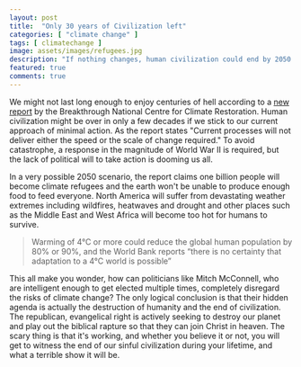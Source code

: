 ```yaml
---
layout: post
title:  "Only 30 years of Civilization left"
categories: [ "climate change" ]
tags: [ climatechange ]
image: assets/images/refugees.jpg
description: "If nothing changes, human civilization could end by 2050."
featured: true
comments: true
---
```


We might not last long enough to enjoy centuries of hell according to a [new report](https://www.breakthroughonline.org.au/publications) by the Breakthrough National Centre for Climate Restoration. Human civilization might be over in only a few decades if we stick to our current approach of minimal action. As the report states "Current processes will not deliver either the speed or the scale of change required." To avoid catastrophe, a response in the magnitude of World War II is required, but the lack of political will to take action is dooming us all.

In a very possible 2050 scenario, the report claims one billion people will become climate refugees and the earth won't be unable to produce enough food to feed everyone. North America will suffer from devastating weather extremes including wildfires, heatwaves and drought and other places such as the Middle East and West Africa will become too hot for humans to survive.

>Warming of 4°C or more could reduce the global human population by 80% or 90%, and the World Bank reports “there is no certainty that adaptation to a 4°C world is possible”

This all make you wonder, how can politicians like Mitch McConnell, who are intelligent enough to get elected multiple times, completely disregard the risks of climate change? The only logical conclusion is that their hidden agenda is actually the destruction of humanity and the end of civilization. The republican, evangelical right is actively seeking to destroy our planet and play out the biblical rapture so that they can join Christ in heaven. The scary thing is that it's working, and whether you believe it or not, you will get to witness the end of our sinful civilization during your lifetime, and what a terrible show it will be. 
